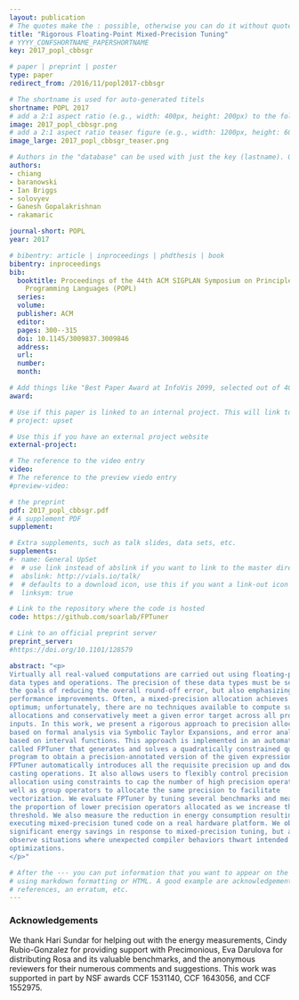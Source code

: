 ```yaml
---
layout: publication
# The quotes make the : possible, otherwise you can do it without quotes
title: "Rigorous Floating-Point Mixed-Precision Tuning"
# YYYY_CONFSHORTNAME_PAPERSHORTNAME
key: 2017_popl_cbbsgr

# paper | preprint | poster
type: paper
redirect_from: /2016/11/popl2017-cbbsgr

# The shortname is used for auto-generated titels
shortname: POPL 2017
# add a 2:1 aspect ratio (e.g., width: 400px, height: 200px) to the folder /assets/images/papers/
image: 2017_popl_cbbsgr.png
# add a 2:1 aspect ratio teaser figure (e.g., width: 1200px, height: 600px) to the folder /assets/images/papers/
image_large: 2017_popl_cbbsgr_teaser.png

# Authors in the "database" can be used with just the key (lastname). Others can be written properly.
authors:
- chiang
- baranowski
- Ian Briggs
- solovyev
- Ganesh Gopalakrishnan
- rakamaric

journal-short: POPL
year: 2017

# bibentry: article | inproceedings | phdthesis | book
bibentry: inproceedings
bib:
  booktitle: Proceedings of the 44th ACM SIGPLAN Symposium on Principles of
    Programming Languages (POPL)
  series:
  volume:
  publisher: ACM
  editor:
  pages: 300--315
  doi: 10.1145/3009837.3009846
  address:
  url:
  number:
  month:

# Add things like "Best Paper Award at InfoVis 2099, selected out of 4000 submissions"
award:

# Use if this paper is linked to an internal project. This will link to the project site
# project: upset

# Use this if you have an external project website
external-project:

# The reference to the video entry
video:
# The reference to the preview viedo entry
#preview-video:

# the preprint
pdf: 2017_popl_cbbsgr.pdf
# A supplement PDF
supplement: 

# Extra supplements, such as talk slides, data sets, etc.
supplements:
#- name: General UpSet
#  # use link instead of abslink if you want to link to the master directory
#  abslink: http://vials.io/talk/
#  # defaults to a download icon, use this if you want a link-out icon
#  linksym: true

# Link to the repository where the code is hosted
code: https://github.com/soarlab/FPTuner

# Link to an official preprint server
preprint_server: 
#https://doi.org/10.1101/128579

abstract: "<p>
Virtually all real-valued computations are carried out using floating-point
data types and operations. The precision of these data types must be set with
the goals of reducing the overall round-off error, but also emphasizing
performance improvements. Often, a mixed-precision allocation achieves this
optimum; unfortunately, there are no techniques available to compute such
allocations and conservatively meet a given error target across all program
inputs. In this work, we present a rigorous approach to precision allocation
based on formal analysis via Symbolic Taylor Expansions, and error analysis
based on interval functions. This approach is implemented in an automated tool
called FPTuner that generates and solves a quadratically constrained quadratic
program to obtain a precision-annotated version of the given expression.
FPTuner automatically introduces all the requisite precision up and down
casting operations. It also allows users to flexibly control precision
allocation using constraints to cap the number of high precision operators as
well as group operators to allocate the same precision to facilitate
vectorization. We evaluate FPTuner by tuning several benchmarks and measuring
the proportion of lower precision operators allocated as we increase the error
threshold. We also measure the reduction in energy consumption resulting from
executing mixed-precision tuned code on a real hardware platform. We observe
significant energy savings in response to mixed-precision tuning, but also
observe situations where unexpected compiler behaviors thwart intended
optimizations.
</p>"

# After the --- you can put information that you want to appear on the website
# using markdown formatting or HTML. A good example are acknowledgements, extra
# references, an erratum, etc.
---
```

### Acknowledgements

We thank Hari Sundar for helping out with the energy measurements, Cindy
Rubio-Gonzalez for providing support with Precimonious, Eva Darulova for
distributing Rosa and its valuable benchmarks, and the anonymous reviewers for
their numerous comments and suggestions. This work was supported in part by NSF
awards CCF 1531140, CCF 1643056, and CCF 1552975.

